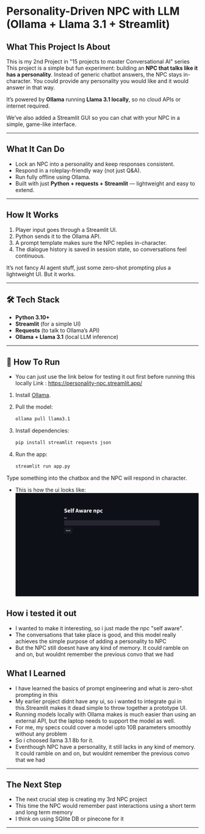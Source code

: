 # Personality-Driven NPC with LLM (Ollama + Llama 3.1 + Streamlit)

## What This Project Is About

This is my 2nd Project in "15 projects to master Conversational AI" series
This project is a simple but fun experiment: building an **NPC that talks like it has a personality**.
Instead of generic chatbot answers, the NPC stays in-character. You could provide any personality you would like and it would answer in that way.

It’s powered by **Ollama** running **Llama 3.1 locally**, so no cloud APIs or internet required.

We’ve also added a Streamlit GUI so you can chat with your NPC in a simple, game-like interface.

---

## What It Can Do

- Lock an NPC into a personality and keep responses consistent.
- Respond in a roleplay-friendly way (not just Q\&A).
- Run fully offline using Ollama.
- Built with just **Python + requests + Streamlit** — lightweight and easy to extend.

---

## How It Works

1. Player input goes through a Streamlit UI.
2. Python sends it to the Ollama API.
3. A prompt template makes sure the NPC replies in-character.
4. The dialogue history is saved in session state, so conversations feel continuous.

It’s not fancy AI agent stuff, just some zero-shot prompting plus a lightweight UI. But it works.

---

## 🛠️ Tech Stack

- **Python 3.10+**
- **Streamlit** (for a simple UI)
- **Requests** (to talk to Ollama’s API)
- **Ollama + Llama 3.1** (local LLM inference)

---

## 🚀 How To Run

- You can just use the link below for testing it out first before running this locally
  Link : https://personality-npc.streamlit.app/

1. Install [Ollama](https://ollama.ai).
2. Pull the model:

   ```bash
   ollama pull llama3.1
   ```

3. Install dependencies:

   ```bash
   pip install streamlit requests json
   ```

4. Run the app:

   ```bash
   streamlit run app.py
   ```

Type something into the chatbox and the NPC will respond in character.

- This is how the ui looks like:
  ![Personality NPC Dialogue System  Demo](images/picture1.png)

## How i tested it out

- I wanted to make it interesting, so i just made the npc "self aware".
- The conversations that take place is good, and this model really achieves the simple purpose of adding a personality to NPC
- But the NPC still doesnt have any kind of memory. It could ramble on and on, but wouldnt remember the previous convo that we had

## What I Learned

- I have learned the basics of prompt engineering and what is zero-shot prompting in this
- My earlier project didnt have any ui, so i wanted to integrate gui in this.Streamlit makes it dead simple to throw together a prototype UI.
- Running models locally with Ollama makes is much easier than using an external API, but the laptop needs to support the model as well.
- For me, my specs could cover a model upto 10B parameters smoothly without any problem
- So i choosed llama 3.1 8b for it.
- Eventhough NPC have a personality, it still lacks in any kind of memory. It could ramble on and on, but wouldnt remember the previous convo that we had

---

## The Next Step

- The next crucial step is creating my 3rd NPC project
- This time the NPC would remember past interactions using a short term and long term memory
- I think on using SQlite DB or pinecone for it

---
